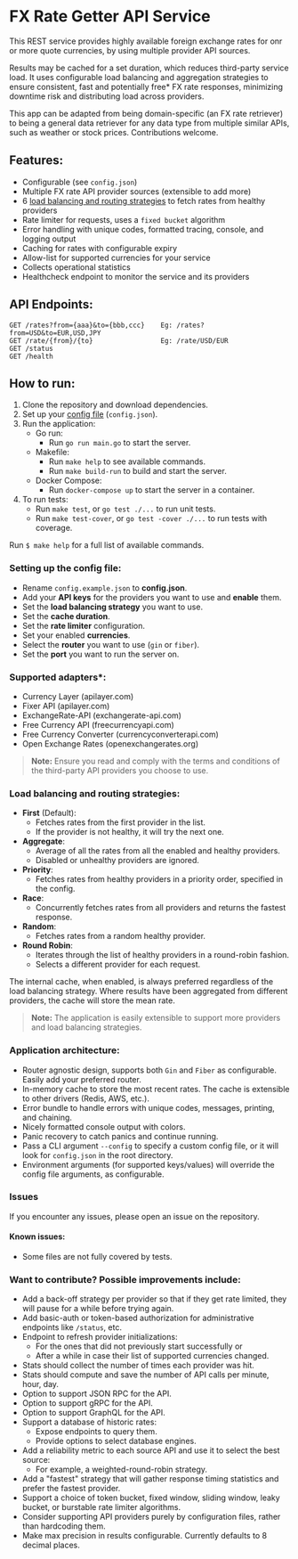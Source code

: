 # FX Rate Getter API Service

This REST service provides highly available foreign exchange rates for onr or more quote currencies, 
by using multiple provider API sources.

Results may be cached for a set duration, which reduces third-party service load. 
It uses configurable load balancing and aggregation strategies to ensure consistent, fast 
and potentially free* FX rate responses, minimizing downtime risk and distributing load across providers.

This app can be adapted from being domain-specific (an FX rate retriever) to being a general data retriever 
for any data type from multiple similar APIs, such as weather or stock prices. Contributions welcome.

## Features:
- Configurable (see `config.json`)
- Multiple FX rate API provider sources (extensible to add more)
- 6 [load balancing and routing strategies](#load-balancing-and-routing-strategies) to fetch rates from healthy providers
- Rate limiter for requests, uses a `fixed bucket` algorithm
- Error handling with unique codes, formatted tracing, console, and logging output
- Caching for rates with configurable expiry
- Allow-list for supported currencies for your service
- Collects operational statistics
- Healthcheck endpoint to monitor the service and its providers

## API Endpoints:
```http
GET /rates?from={aaa}&to={bbb,ccc}    Eg: /rates?from=USD&to=EUR,USD,JPY
GET /rate/{from}/{to}                 Eg: /rate/USD/EUR
GET /status
GET /health
```

## How to run:
1. Clone the repository and download dependencies.
2. Set up your [config file](#setting-up-the-config-file) (`config.json`).
3. Run the application:
    - Go run:
        - Run `go run main.go` to start the server.
    - Makefile:
        - Run `make help` to see available commands.
        - Run `make build-run` to build and start the server.
    - Docker Compose:
        - Run `docker-compose up` to start the server in a container. 
4. To run tests:
    - Run `make test`, or `go test ./...` to run unit tests.
    - Run `make test-cover`, or `go test -cover ./...` to run tests with coverage.

Run `$ make help` for a full list of available commands.

### Setting up the config file:
- Rename `config.example.json` to **config.json**.
- Add your **API keys** for the providers you want to use and **enable** them.
- Set the **load balancing strategy** you want to use.
- Set the **cache duration**.
- Set the **rate limiter** configuration.
- Set your enabled **currencies**.
- Select the **router** you want to use (`gin` or `fiber`).
- Set the **port** you want to run the server on.

### Supported adapters*:
- Currency Layer (apilayer.com)
- Fixer API (apilayer.com)
- ExchangeRate-API (exchangerate-api.com)
- Free Currency API (freecurrencyapi.com)
- Free Currency Converter (currencyconverterapi.com)
- Open Exchange Rates (openexchangerates.org)

> **Note:** Ensure you read and comply with the terms and conditions of the third-party API providers you choose to use.

### Load balancing and routing strategies:
- **First** (Default):
    - Fetches rates from the first provider in the list.
    - If the provider is not healthy, it will try the next one.
- **Aggregate**:
    - Average of all the rates from all the enabled and healthy providers.
    - Disabled or unhealthy providers are ignored.
- **Priority**:
    - Fetches rates from healthy providers in a priority order, specified in the config.
- **Race**:
    - Concurrently fetches rates from all providers and returns the fastest response.
- **Random**:
    - Fetches rates from a random healthy provider.
- **Round Robin**:
    - Iterates through the list of healthy providers in a round-robin fashion.
    - Selects a different provider for each request.

The internal cache, when enabled, is always preferred regardless of the load balancing strategy. Where results have been aggregated from different providers, the cache will store the mean rate.

> **Note:** The application is easily extensible to support more providers and load balancing strategies.

### Application architecture:
- Router agnostic design, supports both `Gin` and `Fiber` as configurable. Easily add your preferred router.
- In-memory cache to store the most recent rates. The cache is extensible to other drivers (Redis, AWS, etc.).
- Error bundle to handle errors with unique codes, messages, printing, and chaining.
- Nicely formatted console output with colors.
- Panic recovery to catch panics and continue running.
- Pass a CLI argument `--config` to specify a custom config file, or it will look for `config.json` in the root directory.
- Environment arguments (for supported keys/values) will override the config file arguments, as configurable.

### Issues
If you encounter any issues, please open an issue on the repository.

#### Known issues:
- Some files are not fully covered by tests.

### Want to contribute? Possible improvements include:
- Add a back-off strategy per provider so that if they get rate limited, they will pause for a while before trying again.
- Add basic-auth or token-based authorization for administrative endpoints like `/status`, etc.
- Endpoint to refresh provider initializations:
    - For the ones that did not previously start successfully or
    - After a while in case their list of supported currencies changed.
- Stats should collect the number of times each provider was hit.
- Stats should compute and save the number of API calls per minute, hour, day.
- Option to support JSON RPC for the API.
- Option to support gRPC for the API.
- Option to support GraphQL for the API.
- Support a database of historic rates:
    - Expose endpoints to query them.
    - Provide options to select database engines.
- Add a reliability metric to each source API and use it to select the best source:
    - For example, a weighted-round-robin strategy.
- Add a "fastest" strategy that will gather response timing statistics and prefer the fastest provider.
- Support a choice of token bucket, fixed window, sliding window, leaky bucket, or burstable rate limiter algorithms.
- Consider supporting API providers purely by configuration files, rather than hardcoding them.
- Make max precision in results configurable. Currently defaults to 8 decimal places.
